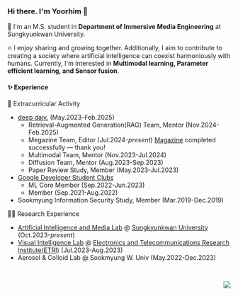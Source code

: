 ### Hi there. I'm Yoorhim 👋   
🏫 I'm an M.S. student in <strong>Department of Immersive Media Engineering</strong> at Sungkyunkwan University.     

🔥 I enjoy sharing and growing together. Additionally, I aim to contribute to creating a society where artificial intelligence can coexist harmoniously with humans. Currently, I'm interested in <Strong>Multimodal learning, Parameter efficient learning, and Sensor fusion</strong>.   

#### ✨ Experience    
🤹 Extracurricular Activity     
- [deep daiv.](https://deepdaiv.oopy.io/) (May.2023-Feb.2025)
  - Retrieval-Augmented Generation(RAG) Team, Mentor (Nov.2024-Feb.2025)   
  - Megazine Team, Editor (Jul.2024-*present*) [Magazine](https://link.tumblbug.com/GY8OZOnRENb) completed successfully — thank you!
  - Multimodal Team, Mentor (Nov.2023-Jul.2024)
  - Diffusion Team, Mentor (Aug.2023-Sep.2023)
  - Paper Review Study, Member (May.2023-Jul.2023)
- [Google Developer Student Clubs](https://developers.google.com/community/gdsc)
  - ML Core Member (Sep.2022-Jun.2023)
  - Member (Sep.2021-Aug.2022)
- Sookmyung Information Security Study, Member (Mar.2019-Dec.2019)   

🧑‍💻 Research Experience   
- [Artificial Intelligence and Media Lab](https://aim.skku.edu/home) @ [Sungkyunkwan University](https://www.skku.edu/eng/) (Oct.2023-*present*)  
- [Visual Intelligence Lab](https://etri-visualintelligence.github.io/) @ [Electronics and Telecommunications Research Institute(ETRI)](https://www.etri.re.kr/eng/main/main.etri) (Jul.2023-Aug.2023)   
- Aerosol & Colloid Lab @ Sookmyung W. Univ (May.2022-Dec.2023)
  

<br>
<p align="right">
  <a href="mailto:yourmejo@gmail.com"><img src="https://img.shields.io/badge/Gmail-d14836?style=flat-square&logo=Gmail&logoColor=white&link=yourmejo@gmail.com"/></a>
</p>
